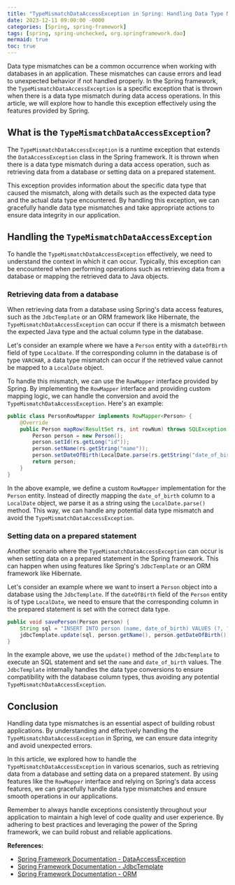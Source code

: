 ```yaml
---
title: "TypeMismatchDataAccessException in Spring: Handling Data Type Mismatch Exceptions"
date: 2023-12-11 09:00:00 -0000
categories: [Spring, spring-framework]
tags: [spring, spring-unchecked, org.springframework.dao]
mermaid: true
toc: true
---
```



Data type mismatches can be a common occurrence when working with databases in an application. These mismatches can cause errors and lead to unexpected behavior if not handled properly. In the Spring framework, the `TypeMismatchDataAccessException` is a specific exception that is thrown when there is a data type mismatch during data access operations. In this article, we will explore how to handle this exception effectively using the features provided by Spring.

## What is the `TypeMismatchDataAccessException`?

The `TypeMismatchDataAccessException` is a runtime exception that extends the `DataAccessException` class in the Spring framework. It is thrown when there is a data type mismatch during a data access operation, such as retrieving data from a database or setting data on a prepared statement.

This exception provides information about the specific data type that caused the mismatch, along with details such as the expected data type and the actual data type encountered. By handling this exception, we can gracefully handle data type mismatches and take appropriate actions to ensure data integrity in our application.

## Handling the `TypeMismatchDataAccessException`

To handle the `TypeMismatchDataAccessException` effectively, we need to understand the context in which it can occur. Typically, this exception can be encountered when performing operations such as retrieving data from a database or mapping the retrieved data to Java objects.

### Retrieving data from a database

When retrieving data from a database using Spring's data access features, such as the `JdbcTemplate` or an ORM framework like Hibernate, the `TypeMismatchDataAccessException` can occur if there is a mismatch between the expected Java type and the actual column type in the database.

Let's consider an example where we have a `Person` entity with a `dateOfBirth` field of type `LocalDate`. If the corresponding column in the database is of type `VARCHAR`, a data type mismatch can occur if the retrieved value cannot be mapped to a `LocalDate` object.

To handle this mismatch, we can use the `RowMapper` interface provided by Spring. By implementing the `RowMapper` interface and providing custom mapping logic, we can handle the conversion and avoid the `TypeMismatchDataAccessException`. Here's an example:

```java
public class PersonRowMapper implements RowMapper<Person> {
    @Override
    public Person mapRow(ResultSet rs, int rowNum) throws SQLException {
        Person person = new Person();
        person.setId(rs.getLong("id"));
        person.setName(rs.getString("name"));
        person.setDateOfBirth(LocalDate.parse(rs.getString("date_of_birth")));
        return person;
    }
}
```

In the above example, we define a custom `RowMapper` implementation for the `Person` entity. Instead of directly mapping the `date_of_birth` column to a `LocalDate` object, we parse it as a string using the `LocalDate.parse()` method. This way, we can handle any potential data type mismatch and avoid the `TypeMismatchDataAccessException`.

### Setting data on a prepared statement

Another scenario where the `TypeMismatchDataAccessException` can occur is when setting data on a prepared statement in the Spring framework. This can happen when using features like Spring's `JdbcTemplate` or an ORM framework like Hibernate.

Let's consider an example where we want to insert a `Person` object into a database using the `JdbcTemplate`. If the `dateOfBirth` field of the `Person` entity is of type `LocalDate`, we need to ensure that the corresponding column in the prepared statement is set with the correct data type.

```java
public void savePerson(Person person) {
    String sql = "INSERT INTO person (name, date_of_birth) VALUES (?, ?)";
    jdbcTemplate.update(sql, person.getName(), person.getDateOfBirth());
}
```

In the example above, we use the `update()` method of the `JdbcTemplate` to execute an SQL statement and set the `name` and `date_of_birth` values. The `JdbcTemplate` internally handles the data type conversions to ensure compatibility with the database column types, thus avoiding any potential `TypeMismatchDataAccessException`.

## Conclusion

Handling data type mismatches is an essential aspect of building robust applications. By understanding and effectively handling the `TypeMismatchDataAccessException` in Spring, we can ensure data integrity and avoid unexpected errors.

In this article, we explored how to handle the `TypeMismatchDataAccessException` in various scenarios, such as retrieving data from a database and setting data on a prepared statement. By using features like the `RowMapper` interface and relying on Spring's data access features, we can gracefully handle data type mismatches and ensure smooth operations in our applications.

Remember to always handle exceptions consistently throughout your application to maintain a high level of code quality and user experience. By adhering to best practices and leveraging the power of the Spring framework, we can build robust and reliable applications.

**References:**

- [Spring Framework Documentation - DataAccessException](https://docs.spring.io/spring-framework/docs/current/javadoc-api/org/springframework/dao/DataAccessException.html)
- [Spring Framework Documentation - JdbcTemplate](https://docs.spring.io/spring-framework/docs/current/javadoc-api/org/springframework/jdbc/core/JdbcTemplate.html)
- [Spring Framework Documentation - ORM](https://docs.spring.io/spring-framework/docs/current/spring-framework-reference/data-access.html#orm)